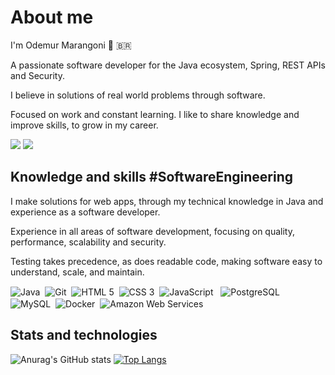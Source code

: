 # About me

I'm Odemur Marangoni 👋 🇧🇷

A passionate software developer for the Java ecosystem, Spring, REST APIs and Security.  

I believe in solutions of real world problems through software. 

Focused on work and constant learning. I like to share knowledge and improve skills, to grow in my career.

<div style="display: inline">
<a href="https://www.instagram.com/odemur.marangoni" target="_blank"><img src="https://img.shields.io/badge/-Instagram-%23E4405F?style=for-the-badge&logo=instagram&logoColor=white" target="_blank"></a>
<a href="https://www.linkedin.com/in/odemur" target="_blank"><img src="https://img.shields.io/badge/-LinkedIn-%230077B5?style=for-the-badge&logo=linkedin&logoColor=white" target="_blank"></a> 
</div>

## Knowledge and skills #SoftwareEngineering

I make solutions for web apps, through my technical knowledge in Java and experience as a software developer. 

Experience in all areas of software development, focusing on quality, performance, scalability and security.

Testing takes precedence, as does readable code, making software easy to understand, scale, and maintain.

<!--
Web developer with experience in software engineering.
Specialized in Java, Spring, PHP, HTML 5, CSS 3, JavaScript, jQuery, AJAX, Microsoft SQL Server, PostgreSQL, MySQL, MongoDB, Redis, JSON, MVC, REST API, RESTful, Git, TDD, Scrum, Extreme Programming, Kanban, DevOps, Kubernetes, Heroku, Docker and AWS.
-->

<div style="display: inline">
  <img align="center" alt="Java" src="https://icongr.am/devicon/java-original-wordmark.svg?size=64&color=feffff">&nbsp;
  <img align="center" alt="Git" src="https://icongr.am/devicon/git-plain-wordmark.svg?size=96&color=feffff">&nbsp;
  <img align="center" alt="HTML 5" src="https://icongr.am/devicon/html5-original-wordmark.svg?size=64&color=feffff">&nbsp;
  <img align="center" alt="CSS 3" src="https://icongr.am/devicon/css3-plain-wordmark.svg?size=64&color=feffff">&nbsp;
  <img align="center" alt="JavaScript" src="https://icongr.am/devicon/javascript-original.svg?size=64&color=feffff"> &nbsp;
  <img align="center" alt="PostgreSQL" src="https://icongr.am/devicon/postgresql-original-wordmark.svg?size=64&color=feffff"> &nbsp;
  <img align="center" alt="MySQL" src="https://icongr.am/devicon/mysql-original-wordmark.svg?size=96&color=feffff">&nbsp;
  <img align="center" alt="Docker" src="https://icongr.am/devicon/docker-original-wordmark.svg?size=64&color=feffff">&nbsp;
  <img align="center" alt="Amazon Web Services" src="https://icongr.am/devicon/amazonwebservices-original.svg?size=64&color=feffff">
</div>

## Stats and technologies

![Anurag's GitHub stats](https://github-readme-stats.vercel.app/api?username=odemur&show_icons=true&theme=github_dark)
[![Top Langs](https://github-readme-stats.vercel.app/api/top-langs/?username=odemur&layout=compact&theme=github_dark)](https://github.com/odemur/github-readme-stats)

<br />



